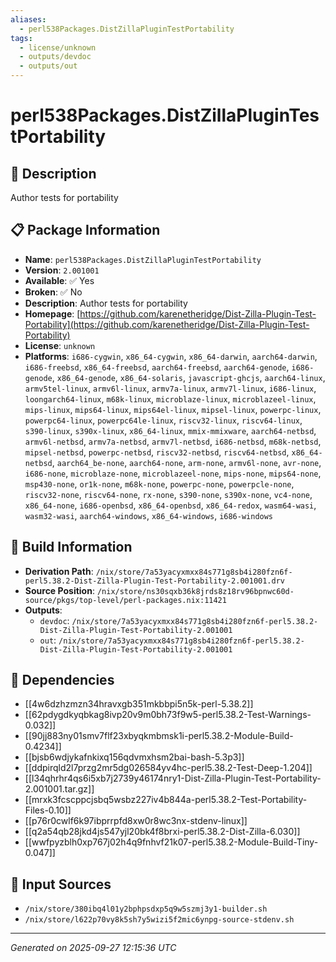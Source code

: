 ```yaml
---
aliases:
  - perl538Packages.DistZillaPluginTestPortability
tags:
  - license/unknown
  - outputs/devdoc
  - outputs/out
---
```


# perl538Packages.DistZillaPluginTestPortability

## 📝 Description

Author tests for portability

## 📋 Package Information

- **Name**: `perl538Packages.DistZillaPluginTestPortability`
- **Version**: `2.001001`
- **Available**: ✅ Yes
- **Broken**: ✅ No
- **Description**: Author tests for portability
- **Homepage**: [https://github.com/karenetheridge/Dist-Zilla-Plugin-Test-Portability](https://github.com/karenetheridge/Dist-Zilla-Plugin-Test-Portability)
- **License**: `unknown`
- **Platforms**: `i686-cygwin`, `x86_64-cygwin`, `x86_64-darwin`, `aarch64-darwin`, `i686-freebsd`, `x86_64-freebsd`, `aarch64-freebsd`, `aarch64-genode`, `i686-genode`, `x86_64-genode`, `x86_64-solaris`, `javascript-ghcjs`, `aarch64-linux`, `armv5tel-linux`, `armv6l-linux`, `armv7a-linux`, `armv7l-linux`, `i686-linux`, `loongarch64-linux`, `m68k-linux`, `microblaze-linux`, `microblazeel-linux`, `mips-linux`, `mips64-linux`, `mips64el-linux`, `mipsel-linux`, `powerpc-linux`, `powerpc64-linux`, `powerpc64le-linux`, `riscv32-linux`, `riscv64-linux`, `s390-linux`, `s390x-linux`, `x86_64-linux`, `mmix-mmixware`, `aarch64-netbsd`, `armv6l-netbsd`, `armv7a-netbsd`, `armv7l-netbsd`, `i686-netbsd`, `m68k-netbsd`, `mipsel-netbsd`, `powerpc-netbsd`, `riscv32-netbsd`, `riscv64-netbsd`, `x86_64-netbsd`, `aarch64_be-none`, `aarch64-none`, `arm-none`, `armv6l-none`, `avr-none`, `i686-none`, `microblaze-none`, `microblazeel-none`, `mips-none`, `mips64-none`, `msp430-none`, `or1k-none`, `m68k-none`, `powerpc-none`, `powerpcle-none`, `riscv32-none`, `riscv64-none`, `rx-none`, `s390-none`, `s390x-none`, `vc4-none`, `x86_64-none`, `i686-openbsd`, `x86_64-openbsd`, `x86_64-redox`, `wasm64-wasi`, `wasm32-wasi`, `aarch64-windows`, `x86_64-windows`, `i686-windows`

## 🔧 Build Information

- **Derivation Path**: `/nix/store/7a53yacyxmxx84s771g8sb4i280fzn6f-perl5.38.2-Dist-Zilla-Plugin-Test-Portability-2.001001.drv`
- **Source Position**: `/nix/store/ns30sqxb36k8jrds8z18rv96bpnwc60d-source/pkgs/top-level/perl-packages.nix:11421`
- **Outputs**:
  - `devdoc`:  `/nix/store/7a53yacyxmxx84s771g8sb4i280fzn6f-perl5.38.2-Dist-Zilla-Plugin-Test-Portability-2.001001`
  - `out`:  `/nix/store/7a53yacyxmxx84s771g8sb4i280fzn6f-perl5.38.2-Dist-Zilla-Plugin-Test-Portability-2.001001`

## 🔗 Dependencies

- [[4w6dzhzmzn34hravxgb351mkbbpi5n5k-perl-5.38.2]]
- [[62pdygdkyqbkag8ivp20v9m0bh73f9w5-perl5.38.2-Test-Warnings-0.032]]
- [[90jj883ny01smv7flf23xbyqkmbmsk1i-perl5.38.2-Module-Build-0.4234]]
- [[bjsb6wdjykafnkixq156qdvmxhsm2bai-bash-5.3p3]]
- [[ddpirqld2l7przg2mr5dg026584yv4hc-perl5.38.2-Test-Deep-1.204]]
- [[l34qhrhr4qs6i5xb7j2739y46174nry1-Dist-Zilla-Plugin-Test-Portability-2.001001.tar.gz]]
- [[mrxk3fcscppcjsbq5wsbz227iv4b844a-perl5.38.2-Test-Portability-Files-0.10]]
- [[p76r0cwlf6k97ibprrpfd8xw0r8wc3nx-stdenv-linux]]
- [[q2a54qb28jkd4js547yjl20bk4f8brxi-perl5.38.2-Dist-Zilla-6.030]]
- [[wwfpyzblh0xp767j02h4q9fnhvf21k07-perl5.38.2-Module-Build-Tiny-0.047]]

## 📁 Input Sources

- `/nix/store/380ibq4l01y2bphpsdxp5q9w5szmj3y1-builder.sh`
- `/nix/store/l622p70vy8k5sh7y5wizi5f2mic6ynpg-source-stdenv.sh`

---
*Generated on 2025-09-27 12:15:36 UTC*
